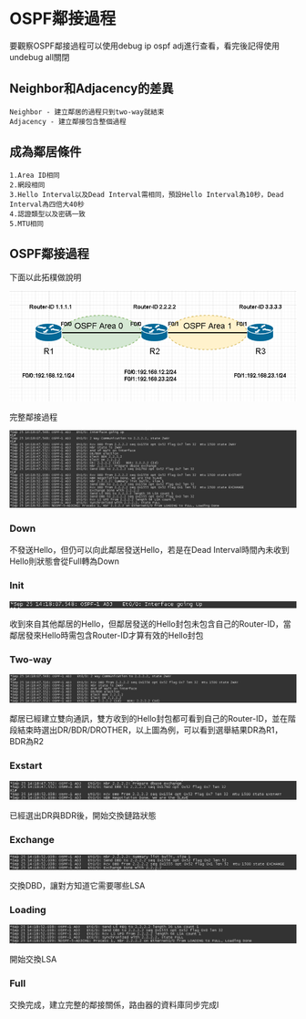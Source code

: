 # OSPF鄰接過程 #

要觀察OSPF鄰接過程可以使用debug ip ospf adj進行查看，看完後記得使用undebug all關閉

## Neighbor和Adjacency的差異 ##

	Neighbor - 建立鄰居的過程只到two-way就結束
	Adjacency - 建立鄰接包含整個過程

## 成為鄰居條件 ##

	1.Area ID相同
	2.網段相同
	3.Hello Interval以及Dead Interval需相同，預設Hello Interval為10秒，Dead Interval為四倍大40秒
	4.認證類型以及密碼一致
	5.MTU相同

## OSPF鄰接過程 ##

下面以此拓樸做說明

![Untitled](Image/Adjacency1.png)

完整鄰接過程

![Untitled](Image/Adjacency2.png)

### Down ###

不發送Hello，但仍可以向此鄰居發送Hello，若是在Dead Interval時間內未收到Hello則狀態會從Full轉為Down 

### Init ###

![Untitled](Image/Init.png)

收到來自其他鄰居的Hello，但鄰居發送的Hello封包未包含自己的Router-ID，當鄰居發來Hello時需包含Router-ID才算有效的Hello封包

### Two-way ###

![Untitled](Image/2way.png)

鄰居已經建立雙向通訊，雙方收到的Hello封包都可看到自己的Router-ID，並在階段結束時選出DR/BDR/DROTHER，以上圖為例，可以看到選舉結果DR為R1，BDR為R2

### Exstart ###

![Untitled](Image/exstart.png)

已經選出DR與BDR後，開始交換鏈路狀態

### Exchange ###

![Untitled](Image/exchange.png)

交換DBD，讓對方知道它需要哪些LSA

### Loading ###

![Untitled](Image/Loading.png)

開始交換LSA

### Full ###

交換完成，建立完整的鄰接關係，路由器的資料庫同步完成l